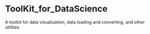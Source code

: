 # ToolKit_for_DataScience
A toolkit for data visualization, data loading and converting, and other utilities
